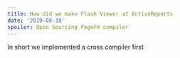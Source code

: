 ```yaml
---
title: How did we make Flash Viewer at ActiveReports
date: '2019-08-10'
spoiler: Open Sourcing PageFX compiler
---
```


In short we implemented a cross compiler first
